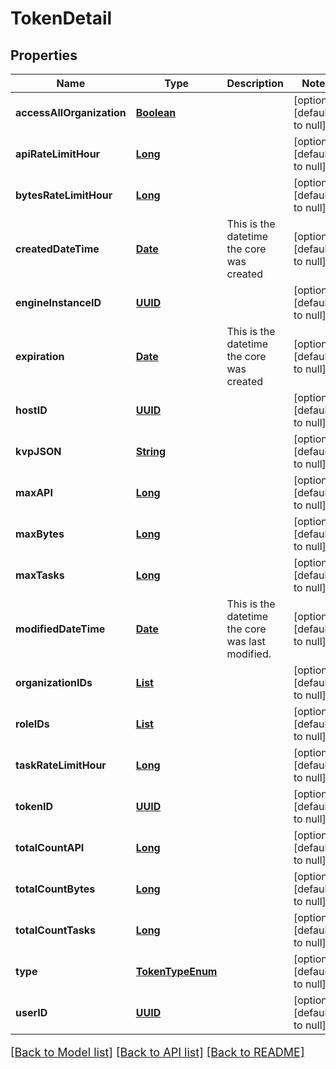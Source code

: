 # TokenDetail
## Properties

Name | Type | Description | Notes
------------ | ------------- | ------------- | -------------
**accessAllOrganization** | [**Boolean**](boolean.md) |  | [optional] [default to null]
**apiRateLimitHour** | [**Long**](long.md) |  | [optional] [default to null]
**bytesRateLimitHour** | [**Long**](long.md) |  | [optional] [default to null]
**createdDateTime** | [**Date**](DateTime.md) | This is the datetime the core was created | [optional] [default to null]
**engineInstanceID** | [**UUID**](UUID.md) |  | [optional] [default to null]
**expiration** | [**Date**](DateTime.md) | This is the datetime the core was created | [optional] [default to null]
**hostID** | [**UUID**](UUID.md) |  | [optional] [default to null]
**kvpJSON** | [**String**](string.md) |  | [optional] [default to null]
**maxAPI** | [**Long**](long.md) |  | [optional] [default to null]
**maxBytes** | [**Long**](long.md) |  | [optional] [default to null]
**maxTasks** | [**Long**](long.md) |  | [optional] [default to null]
**modifiedDateTime** | [**Date**](DateTime.md) | This is the datetime the core was last modified. | [optional] [default to null]
**organizationIDs** | [**List**](UUID.md) |  | [optional] [default to null]
**roleIDs** | [**List**](UUID.md) |  | [optional] [default to null]
**taskRateLimitHour** | [**Long**](long.md) |  | [optional] [default to null]
**tokenID** | [**UUID**](UUID.md) |  | [optional] [default to null]
**totalCountAPI** | [**Long**](long.md) |  | [optional] [default to null]
**totalCountBytes** | [**Long**](long.md) |  | [optional] [default to null]
**totalCountTasks** | [**Long**](long.md) |  | [optional] [default to null]
**type** | [**TokenTypeEnum**](TokenTypeEnum.md) |  | [optional] [default to null]
**userID** | [**UUID**](UUID.md) |  | [optional] [default to null]

[[Back to Model list]](../README.md#documentation-for-models) [[Back to API list]](../README.md#documentation-for-api-endpoints) [[Back to README]](../README.md)

<style>
     p, ul, ol, li { font-size: 18px !important;}
</style>

